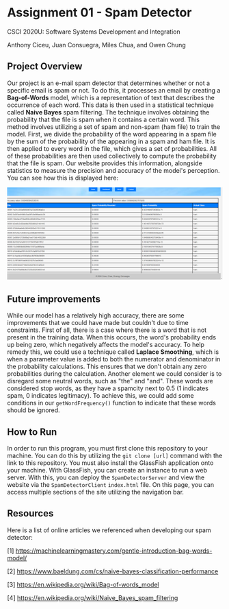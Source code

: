# Assignment 01 - Spam Detector 
CSCI 2020U: Software Systems Development and Integration

Anthony Ciceu, Juan Consuegra, Miles Chua, and Owen Chung

## Project Overview
Our project is an e-mail spam detector that determines whether or not a specific email is spam or not. To do this, it processes an email by creating a **Bag-of-Words** model, which is a representation of text that describes the occurrence of each word. This data is then used in a statistical technique called **Naive Bayes** spam filtering. The technique involves obtaining the probability that the file is spam when it contains a certain word. This method involves utilizing a set of spam and non-spam (ham file) to train the model. First, we divide the probability of the word appearing in a spam file by the sum of the probability of the appearing in a spam and ham file. It is then applied to every word in the file, which gives a set of probabilities. All of these probabilities are then used collectively to compute the probability that the file is spam. Our website provides this information, alongside statistics to measure the precision and accuracy of the model's perception. You can see how this is displayed here:

![](images/Example.png)

## Future improvements
While our model has a relatively high accuracy, there are some improvements that we could have made but couldn't due to time constraints. First of all, there is a case where there is a word that is not present in the training data. When this occurs, the word's probability ends up being zero, which negatively affects the model's accuracy. To help remedy this, we could use a technique called **Laplace Smoothing**, which is when a parameter value is added to both the numerator and denominator in the probability calculations. This ensures that we don't obtain any zero probabilities during the calculation. Another element we could consider is to disregard some neutral words, such as "the" and "and". These words are considered stop words, as they have a spamcity next to 0.5 (1 indicates spam, 0 indicates legitimacy). To achieve this, we could add some conditions in our `getWordFrequency()` function to indicate that these words should be ignored. 

## How to Run
In order to run this program, you must first clone this repository to your machine. You can do this by utilizing the `git clone [url]` command with the link to this repository. You must also install the GlassFish application onto your machine. With GlassFish, you can create an instance to run a web server. With this, you can deploy the `SpamDetectorServer` and view the website via the `SpamDetectorClient` `index.html` file. On this page, you can access multiple sections of the site utilizing the navigation bar.

## Resources 
Here is a list of online articles we referenced when developing our spam detector: 

[1] https://machinelearningmastery.com/gentle-introduction-bag-words-model/

[2] https://www.baeldung.com/cs/naive-bayes-classification-performance

[3] https://en.wikipedia.org/wiki/Bag-of-words_model

[4] https://en.wikipedia.org/wiki/Naive_Bayes_spam_filtering




